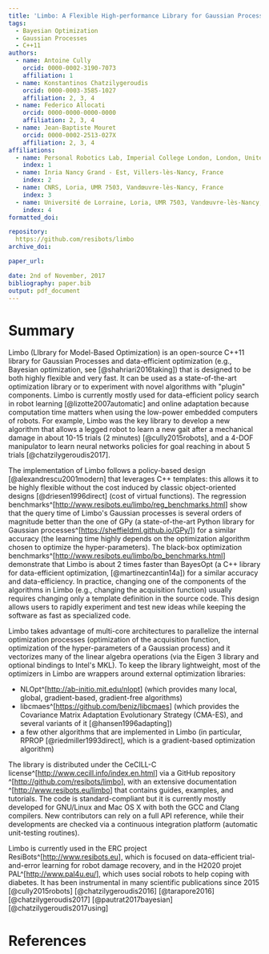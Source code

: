 ```yaml
---
title: 'Limbo: A Flexible High-performance Library for Gaussian Processes modeling and Data-Efficient Optimization'
tags:
  - Bayesian Optimization
  - Gaussian Processes
  - C++11
authors:
  - name: Antoine Cully
	orcid: 0000-0002-3190-7073
	affiliation: 1
  - name: Konstantinos Chatzilygeroudis
	orcid: 0000-0003-3585-1027
	affiliation: 2, 3, 4
  - name: Federico Allocati
	orcid: 0000-0000-0000-0000
	affiliation: 2, 3, 4
  - name: Jean-Baptiste Mouret
	orcid: 0000-0002-2513-027X
	affiliation: 2, 3, 4
affiliations:
  - name: Personal Robotics Lab, Imperial College London, London, United Kingdom
	index: 1
  - name: Inria Nancy Grand - Est, Villers-lès-Nancy, France
	index: 2
  - name: CNRS, Loria, UMR 7503, Vandœuvre-lès-Nancy, France
	index: 3
  - name: Université de Lorraine, Loria, UMR 7503, Vandœuvre-lès-Nancy, France
	index: 4
formatted_doi:

repository:
  https://github.com/resibots/limbo
archive_doi:

paper_url:

date: 2nd of November, 2017
bibliography: paper.bib
output: pdf_document
---
```


# Summary

Limbo (LIbrary for Model-Based Optimization) is an open-source C++11 library for Gaussian Processes and data-efficient optimization (e.g., Bayesian optimization, see [@shahriari2016taking]) that is designed to be both highly flexible and very fast. It can be used as a state-of-the-art optimization library or to experiment with novel algorithms with "plugin" components. Limbo is currently mostly used for data-efficient policy search in robot learning [@lizotte2007automatic] and online adaptation because computation time matters when using the low-power embedded computers of robots. For example, Limbo was the key library to develop a new algorithm that allows a legged robot to learn a new gait after a mechanical damage in about 10-15 trials (2 minutes) [@cully2015robots], and a 4-DOF manipulator to learn neural networks policies for goal reaching in about 5 trials [@chatzilygeroudis2017].

The implementation of Limbo follows a policy-based design [@alexandrescu2001modern] that leverages C++ templates: this allows it to be highly flexible without the cost induced by classic object-oriented designs [@driesen1996direct] (cost of virtual functions). The regression benchmarks^[<http://www.resibots.eu/limbo/reg_benchmarks.html>] show that the query time of Limbo's Gaussian processes is several orders of magnitude better than the one of GPy (a state-of-the-art Python library for Gaussian processes^[<https://sheffieldml.github.io/GPy/>]) for a similar accuracy (the learning time highly depends on the optimization algorithm chosen to optimize the hyper-parameters). The black-box optimization benchmarks^[<http://www.resibots.eu/limbo/bo_benchmarks.html>] demonstrate that Limbo is about 2 times faster than BayesOpt (a C++ library for data-efficient optimization, [@martinezcantin14a]) for a similar accuracy and data-efficiency. In practice, changing one of the components of the algorithms in Limbo (e.g., changing the acquisition function) usually requires changing only a template definition in the source code. This design allows users to rapidly experiment and test new ideas while keeping the software as fast as specialized code.

Limbo takes advantage of multi-core architectures to parallelize the internal optimization processes (optimization of the acquisition function, optimization of the hyper-parameters of a Gaussian process) and it vectorizes many of the linear algebra operations (via the Eigen 3 library and optional bindings to Intel's MKL). To keep the library lightweight, most of the optimizers in Limbo are wrappers around external optimization libraries:

* NLOpt^[<http://ab-initio.mit.edu/nlopt>] (which provides many local, global, gradient-based, gradient-free algorithms)
* libcmaes^[<https://github.com/beniz/libcmaes>] (which provides the Covariance Matrix Adaptation Evolutionary Strategy (CMA-ES), and several variants of it [@hansen1996adapting])
* a few other algorithms that are implemented in Limbo (in particular, RPROP [@riedmiller1993direct], which is a gradient-based optimization algorithm)

The library is distributed under the CeCILL-C license^[<http://www.cecill.info/index.en.html>] via a GitHub repository ^[<http://github.com/resibots/limbo>], with an extensive documentation ^[<http://www.resibots.eu/limbo>] that contains guides, examples, and tutorials. The code is standard-compliant but it is currently mostly developed for GNU/Linux and Mac OS X with both the GCC and Clang compilers. New contributors can rely on a full API reference, while their developments are checked via a continuous integration platform (automatic unit-testing routines).

Limbo is currently used in the ERC project ResiBots^[<http://www.resibots.eu>], which is focused on data-efficient trial-and-error learning for robot damage recovery, and in the H2020 projet PAL^[<http://www.pal4u.eu/>], which uses social robots to help coping with diabetes. It has been instrumental in many scientific publications since 2015 [@cully2015robots] [@chatzilygeroudis2016] [@tarapore2016] [@chatzilygeroudis2017] [@pautrat2017bayesian] [@chatzilygeroudis2017using]

# References
